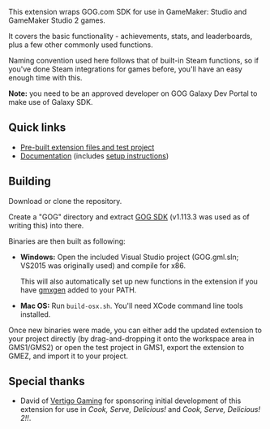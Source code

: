 This extension wraps GOG.com SDK for use in GameMaker: Studio and GameMaker Studio 2 games.

It covers the basic functionality - achievements, stats, and leaderboards, plus a few other commonly used functions.

Naming convention used here follows that of built-in Steam functions, so if you've done Steam integrations for games before, you'll have an easy enough time with this.

**Note:** you need to be an approved developer on GOG Galaxy Dev Portal to make use of Galaxy SDK.

## Quick links
* [Pre-built extension files and test project](https://yellowafterlife.itch.io/gog-gml)
* [Documentation](https://yal.cc/r/18/gog/) (includes [setup instructions](http://yal.cc/r/18/gog/#setup))

## Building
Download or clone the repository.

Create a "GOG" directory and extract [GOG SDK](https://devportal.gog.com/panel/components/sdk) (v1.113.3 was used as of writing this) into there.

Binaries are then built as following:

* **Windows:**
  Open the included Visual Studio project (GOG.gml.sln; VS2015 was originally used) and compile for x86.
  
  This will also automatically set up new functions in the extension if you have [gmxgen](https://bitbucket.org/yal_cc/gmxgen) added to your PATH.
* **Mac OS:** Run `build-osx.sh`. You'll need XCode command line tools installed.

Once new binaries were made, you can either add the updated extension to your project directly (by drag-and-dropping it onto the workspace area in GMS1/GMS2) or open the test project in GMS1, export the extension to GMEZ, and import it to your project.

## Special thanks

* David of [Vertigo Gaming](http://www.vertigogaming.net/) for sponsoring initial development of this extension for use in *Cook, Serve, Delicious!* and *Cook, Serve, Delicious! 2!!*.
